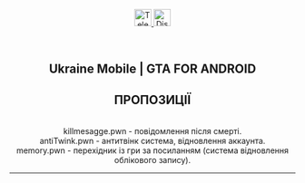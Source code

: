 <p align="center">
  <a href="https://t.me/GrenX_Studio" target="_blank">
    <img src="https://i.imgur.com/qbW4p8Y.png" width="30" height="30" title="Telegram" alt="Telegram">
  </a>
  <a href="https://discordapp.com/users/829645751248355358/" target="_blank">
    <img src="https://i.imgur.com/TFvPWEX.png" width="30" height="30" title="Discord" alt="Discord">
  </a>
</p>

<br/>

<h2 align="center">Ukraine Mobile | GTA FOR ANDROID</h2>
<h2 align="center">ПРОПОЗИЦІЇ</h2>

<p align="center">
  <br/>
  killmesagge.pwn - повідомлення після смерті.<br/>
  antiTwink.pwn - антитвінк система, відновлення аккаунта.<br/>
  memory.pwn - перехідник із гри за посиланням (система відновлення облікового запису).
</p>

<hr/>
